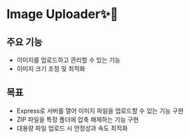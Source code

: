# Image Uploader✨📸

## 주요 기능

- 이미지를 업로드하고 관리할 수 있는 기능
- 이미지 크기 조정 및 최적화

## 목표

- Express로 서버를 열어 이미지 파일을 업로드할 수 있는 기능 구현
- ZIP 파일을 특정 폴더에 압축 해제하는 기능 구현
- 대용량 파일 업로드 시 안정성과 속도 최적화
